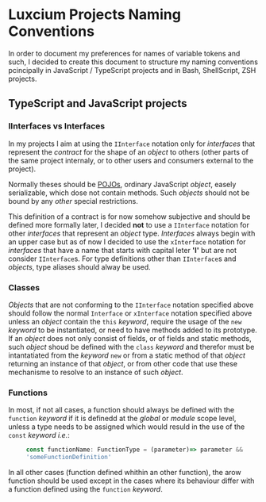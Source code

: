 # Luxcium Projects Naming Conventions

In order to document my preferences for names of variable tokens and such, I
decided to create this document to structure my naming conventions pcincipally
in JavaScript / TypeScript projects and in Bash, ShellScript, ZSH projects.

## TypeScript and JavaScript projects

### IInterfaces vs Interfaces

In my projects I aim at using the `IInterface` notation only for
*interfaces* that represent the *contract* for the shape of an *object* to others
(other parts of the same project internaly, or to other users and consumers
external to the project).

Normally theses should be
[POJOs](https://en.wikipedia.org/wiki/Plain_old_Java_object), ordinary
JavaScript *object*, easely serializable, which dose not contain methods. Such
*objects* should not be bound by any *other* special restrictions.

This definition of a contract is for now somehow subjective and should be
defined more formally later, I decided **not** to use a `IInterface` notation
for other *interfaces* that represent an *object* type.  *Interfaces* always
begin with an upper case but as of now I decided to use the `xInterface`
notation for *interfaces* that have a name that starts with capital leter **'I'**
but are not consider `IInterface`s. For type definitions other than
`IInterface`s and *objects*, type aliases should alway be used.

### Classes

*Objects* that are not conforming to the `IInterface` notation specified above
should follow the normal `Interface` or `xInterface` notation specified above
unless an *object* contain the `this` *keyword*, require the usage of the `new`
*keyword* to be instantiated, or need to have methods added to its prototype. If
an *object* does not only consist of fields, or of fields and static methods,
such *object* shoud be defined with the `class` *keyword* and therefor must be
intantatiated from the *keyword* `new` or from a static method of that *object*
returning an instance of that *object*, or from other code that use these
mechanisme to resolve to an instance of such *object*.

### Functions


In most, if not all cases, a function should always be defined with the
`function` *keyword* if it is definedd at the *global* or *module* scope level, unless a
type needs to be assigned which would resuld in the use of the `const` *keyword*
*i.e.*:
```typescript
     const functionName: FunctionType = (parameter)=> parameter &&
     'someFunctionDefinition'
```
In all other cases (function defined whithin an other function), the arow
function should be used except in the cases where its behaviour differ with a
function defined using the `function` *keyword*.
